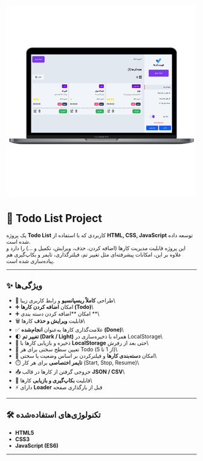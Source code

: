 
<p align="center">
  <img src="images/cover.png" width="700" />
</p>

# 📝 Todo List Project

یک پروژه **Todo List** کاربردی که با استفاده از **HTML, CSS,
JavaScript** توسعه داده شده است.\
این پروژه قابلیت مدیریت کارها (اضافه کردن، حذف، ویرایش، تکمیل و ...) را
دارد و علاوه بر این، امکانات پیشرفته‌ای مثل تغییر تم، فیلترگذاری، تایمر و
بکاپ‌گیری هم پیاده‌سازی شده است.

------------------------------------------------------------------------

## ✨ ویژگی‌ها

-   🎨 طراحی **کاملاً ریسپانسیو** و رابط کاربری زیبا\
-   ➕ امکان **اضافه کردن کارها (Todo)**\
-   ➕ امکان **اضافه کردن دسته بندی **\
-   🗑️ قابلیت **ویرایش و حذف** کارها\
-   ✅ علامت‌گذاری کارها به‌عنوان **انجام‌شده (Done)**\
-   🌓 **تغییر تم (Dark / Light)** همراه با ذخیره‌سازی در LocalStorage\
-   📂 ذخیره و بازیابی کارها با **LocalStorage** حتی بعد از رفرش\
-   🎯 تعیین سطح سختی برای هر Todo (از 1 تا 5)\
-   📑 امکان **دسته‌بندی کارها** و فیلترکردن بر اساس وضعیت یا سختی\
-   ⏱️ **تایمر اختصاصی** برای هر کار (Start, Stop, Resume)\
-   📤 خروجی گرفتن از کارها در قالب **JSON  / CSV**\
-   💾 قابلیت **بکاپ‌گیری و بازیابی** کارها\
-   ⚡ دارای **Loader** قبل از بارگذاری صفحه

------------------------------------------------------------------------

## 🛠️ تکنولوژی‌های استفاده‌شده

-   **HTML5** 
-   **CSS3** 
-   **JavaScript (ES6)**



------------------------------------------------------------------------


